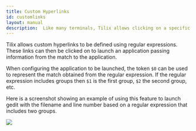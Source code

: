 ```yaml
---
title: Custom Hyperlinks
id: customlinks
layout: manual
description:  Like many terminals, Tilix allows clicking on a specific content to perform actions. For example, clicking on a hyperlink opens it in the browser. Tilix takes this a step further and allows the user to define custom links and actions based on regular expressions.
---
```

Tilix allows custom hyperlinks to be defined using regular expressions. These links can then be clicked on to launch an application passing information from the match to the application.

When configuring the application to be launched, the token ```$0``` can be used to represent the match obtained from the regular expression. If the regular expression includes groups then ```$1``` is the first group, ```$2``` the second group, etc.

Here is a screenshot showing an example of using this feature to launch gedit with the filename and line number based on a regular expression that includes two groups.

![]({{site.baseurl}}/assets/images/manual/links.png)
